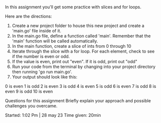 In this assignment you'll get some practice with slices and for loops.

Here are the directions:

1. Create a new project folder to house this new project and create a 'main.go' file inside of it.
2. In the main.go file, define a function called 'main'.  Remember that the 'main' function will be called automatically.
3. In the main function, create a slice of ints from 0 through 10
4. Iterate through the slice with a for loop.  For each element, check to see if the number is even or odd.
5. If the value is even, print out "even".  If it is odd, print out "odd"
6. Run your code from the terminal by changing into your project directory then running 'go run main.go'.
7. Your output should look like this:

0 is even
1 is odd
2 is even
3 is odd
4 is even
5 is odd
6 is even
7 is odd
8 is even
9 is odd
10 is even


Questions for this assignment
Briefly explain your approach and possible challenges you overcame.

Started: 1:02 Pm | 28 may 23
Time given: 20min
